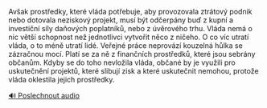 
Avšak prostředky, které vláda potřebuje, aby provozovala ztrátový podnik nebo dotovala neziskový projekt, musí být odčerpány buď z kupní a investiční síly daňových poplatníků, nebo z úvěrového trhu. Vláda nemá o nic větší schopnost než jednotlivci vytvořit něco z ničeho. O co víc utratí vláda, o to méně utratí lidé. Veřejné práce neprovází kouzelná hůlka se zázračnou mocí. Platí se za ně z finančních prostředků, které jsou sebrány občanům. Kdyby se do toho nevložila vláda, občané by je využili pro uskutečnění projektů, které slibují zisk a které uskutečnit nemohou, protože vláda oklestila jejich prostředky.

[🔊 Poslechnout audio](/data/7-paragraphs/audio/chapter_128/para_010-Avak-prostedky-kter-vlda-potebuje-aby-provo.mp3)
